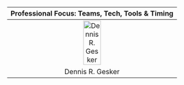 |                       **Professional Focus**: Teams, Tech, Tools & Timing                       |
| :---------------------------------------------------------------------------------------------: |
| <img src="images/profile_picture.jpg" alt="Dennis R. Gesker" style="width:33%; float: center;"> |
|                                        Dennis R. Gesker                                         |
